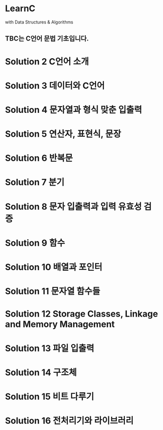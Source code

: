 # LearnC
with Data Structures &amp; Algorithms
## TBC는 C언어 문법 기초입니다.
  # Solution 2 C언어 소개
  # Solution 3 데이터와 C언어
  # Solution 4 문자열과 형식 맞춘 입출력
  # Solution 5 연산자, 표현식, 문장
  # Solution 6 반복문
  # Solution 7 분기
  # Solution 8 문자 입출력과 입력 유효성 검증
  # Solution 9 함수
  # Solution 10 배열과 포인터
  # Solution 11 문자열 함수들
  # Solution 12 Storage Classes, Linkage and Memory Management
  # Solution 13 파일 입출력
  # Solution 14 구조체
  # Solution 15 비트 다루기
  # Solution 16 전처리기와 라이브러리
